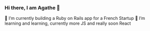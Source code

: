 ###  Hi there, I am Agathe 💃

🔭 I’m currently building a Ruby on Rails app for a French Startup
🌱 I’m learning and learning, currently more JS and really soon React


<!--
**AgatheLT/AgatheLT** is a ✨ _special_ ✨ repository because its `README.md` (this file) appears on your GitHub profile.

Here are some ideas to get you started:

- 🔭 I’m currently working on ...
- 🌱 I’m currently learning ...
- 👯 I’m looking to collaborate on ...
- 🤔 I’m looking for help with ...
- 💬 Ask me about ...
- 📫 How to reach me: ...
- 😄 Pronouns: ...
- ⚡ Fun fact: ...
-->
